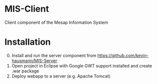 # MIS-Client
Client component of the Mesap Information System

# Installation
0. Install and run the server component from https://github.com/kevin-hausmann/MIS-Server
1. Open project in Eclipse with Google GWT support installed and create .war package
2. Deploy webapp to a server (e.g. Apache Tomcat)
